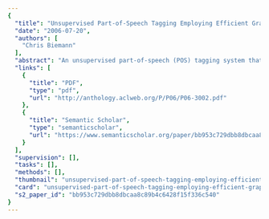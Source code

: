 ```yaml
---
{
  "title": "Unsupervised Part-of-Speech Tagging Employing Efficient Graph Clustering",
  "date": "2006-07-20",
  "authors": [
    "Chris Biemann"
  ],
  "abstract": "An unsupervised part-of-speech (POS) tagging system that relies on graph clustering methods is described. Unlike in current state-of-the-art approaches, the kind and number of different tags is generated by the method itself. We compute and merge two partitionings of word graphs: one based on context similarity of high frequency words, another on log-likelihood statistics for words of lower frequencies. Using the resulting word clusters as a lexicon, a Viterbi POS tagger is trained, which is refined by a morphological component. The approach is evaluated on three different languages by measuring agreement with existing taggers.",
  "links": [
    {
      "title": "PDF",
      "type": "pdf",
      "url": "http://anthology.aclweb.org/P/P06/P06-3002.pdf"
    },
    {
      "title": "Semantic Scholar",
      "type": "semanticscholar",
      "url": "https://www.semanticscholar.org/paper/bb953c729dbb8dbcaa8c89b4c6428f15f336c540"
    }
  ],
  "supervision": [],
  "tasks": [],
  "methods": [],
  "thumbnail": "unsupervised-part-of-speech-tagging-employing-efficient-graph-clustering-thumb.jpg",
  "card": "unsupervised-part-of-speech-tagging-employing-efficient-graph-clustering-card.jpg",
  "s2_paper_id": "bb953c729dbb8dbcaa8c89b4c6428f15f336c540"
}
---
```



